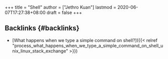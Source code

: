 +++
title = "Shell"
author = ["Jethro Kuan"]
lastmod = 2020-06-07T17:27:38+08:00
draft = false
+++

## Backlinks {#backlinks}

- [What happens when we type a simple command on shell?]({{< relref "process_what_happens_when_we_type_a_simple_command_on_shell_unix_linux_stack_exchange" >}})
